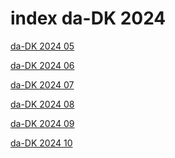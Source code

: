 # index da-DK 2024

<a href="./05">da-DK 2024 05</a>

<a href="./06">da-DK 2024 06</a>

<a href="./07">da-DK 2024 07</a>

<a href="./08">da-DK 2024 08</a>

<a href="./09">da-DK 2024 09</a>

<a href="./10">da-DK 2024 10</a>
